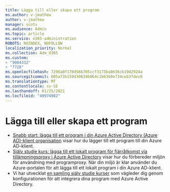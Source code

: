 ```yaml
---
title: Lägga till eller skapa ett program
ms.author: v-jmathew
author: v-jmathew
manager: scotv
ms.audience: Admin
ms.topic: article
ms.service: o365-administration
ROBOTS: NOINDEX, NOFOLLOW
localization_priority: Normal
ms.collection: Adm_O365
ms.custom:
- "9004332"
- "7728"
ms.openlocfilehash: 7296a0f170d56b705ccf3173ba0636cb1942924a
ms.sourcegitcommit: 605a73b159d30634b064c1b63b0e734ceb3fdec8
ms.translationtype: MT
ms.contentlocale: sv-SE
ms.lasthandoff: 01/25/2021
ms.locfileid: "49974982"
---
```

# <a name="adding-or-creating-an-application"></a>Lägga till eller skapa ett program

- [Snabb start: lägga till ett program i din Azure Active Directory (Azure AD)-klient organisation](https://docs.microsoft.com/azure/active-directory/manage-apps/add-application-portal) visar hur du lägger till ett program till din Azure AD-klient.
- [Själv studie kurs: lägga till ett lokalt program för fjärråtkomst via tillämpningsproxy i Azure Active Directory](https://docs.microsoft.com/azure/active-directory/manage-apps/application-proxy-add-on-premises-application) visar hur du förbereder miljön för användning med programproxy. När din miljö är klar använder du Azure-portalen för att lägga till ett lokalt program i din Azure AD-klient.
- Vi har utvecklat [en samling själv studie kurser](https://docs.microsoft.com/azure/active-directory/saas-apps/tutorial-list) som vägleder dig genom konfigurationen för att integrera dina program med Azure Active Directory.
